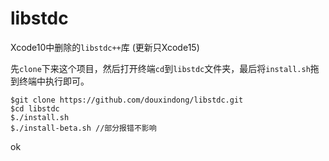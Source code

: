 # libstdc
Xcode10中删除的`libstdc++`库 (更新只Xcode15)

先`clone`下来这个项目，然后打开终端`cd`到`libstdc`文件夹，最后将`install.sh`拖到终端中执行即可。
```
$git clone https://github.com/douxindong/libstdc.git
$cd libstdc
$./install.sh
$./install-beta.sh //部分报错不影响

```
ok

